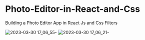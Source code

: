 # Photo-Editor-in-React-and-Css
Building a Photo Editor App in React Js and Css Filters
<br/><p class="space"></p>

![2023-03-30 17_06_55-](https://user-images.githubusercontent.com/105711066/228862744-062ac07d-16a4-4eba-80c5-089dedd23f68.png)
![2023-03-30 17_06_21-](https://user-images.githubusercontent.com/105711066/228862809-fc90d8d3-a3c0-4c6c-9905-f4e894ffbdc9.png)
